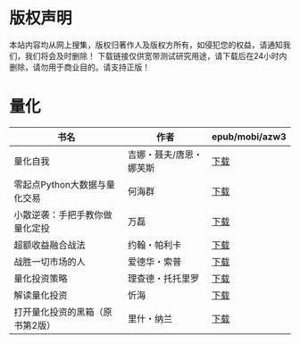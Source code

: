 # 版权声明

本站内容均从网上搜集，版权归著作人及版权方所有，如侵犯您的权益，请通知我们，我们将会及时删除！ 下载链接仅供宽带测试研究用途，请下载后在24小时内删除，请勿用于商业目的。请支持正版！

# 量化

| 书名 | 作者 | epub/mobi/azw3 |
| --- | --- | --- |
| 量化自我 | 吉娜・聂夫/唐恩・娜芙斯 | [下载](https://url89.ctfile.com/f/31084289-1357051282-277bb2?p=8866) |
| 零起点Python大数据与量化交易 | 何海群 | [下载](https://url89.ctfile.com/f/31084289-1357047622-173359?p=8866) |
| 小散逆袭：手把手教你做量化定投 | 万磊 | [下载](https://url89.ctfile.com/f/31084289-1357044064-33fea5?p=8866) |
| 超额收益融合战法 | 约翰・帕利卡 | [下载](https://url89.ctfile.com/f/31084289-1357043698-5e0de1?p=8866) |
| 战胜一切市场的人 | 爱德华・索普 | [下载](https://url89.ctfile.com/f/31084289-1357031212-4c1971?p=8866) |
| 量化投资策略 | 理查德・托托里罗 | [下载](https://url89.ctfile.com/f/31084289-1357013398-841e9d?p=8866) |
| 解读量化投资 | 忻海 | [下载](https://url89.ctfile.com/f/31084289-1357012099-2bac97?p=8866) |
| 打开量化投资的黑箱（原书第2版） | 里什・纳兰 | [下载](https://url89.ctfile.com/f/31084289-1357012117-b0cdab?p=8866) |
